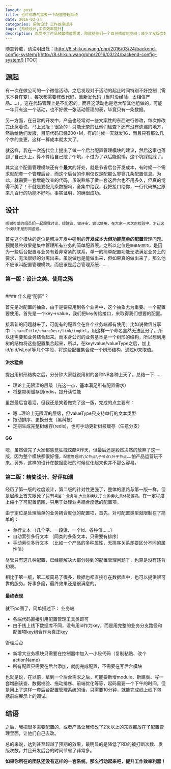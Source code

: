```yaml
---
layout: post
title: 也许你真的需要一个配置管理系统
date: 2016-03-24
categories: 系统设计 工作效率提升
tags: [系统设计,工作效率提升]
description: 忍受不了产品频繁修改需求，那就给他们一个自己修改的空间；减少了发版次数又让自己更专注的进行开发，何乐而不为。
---
```

随意转载，请注明出处：[http://8.shikun.wang/php/2016/03/24/backend-config-system/](http://8.shikun.wang/php/2016/03/24/backend-config-system/)
[TOC]


## 源起

有一次在做公司的一个微信活动，之后发现对于活动的起止时间特别不好控制（需求本身在变），每次都需要修改代码，重新发代码（当时没经验，太相信产品……），这在代码管理上是不能忍的。而且这活动也是老大帮其他组做的，可能一年只有这一个活动，也不好做一张活动管理的表，毕竟只有一条数据。

另一方面，在日常的开发中，产品也经常对一些文案性的东西进行修改，每次修改完还急着说，马上发版！很急的！只能无奈的让他们检查下还有没有遗漏的地方，然后给他们发版，目前代码已经200+M，有的时候一天就发1G，而且只有那么几个字的变更，这样一算成本就太大了。

就这样，我在一次迭代会上提出了做一个后台配置管理模块的建议，然后这事也落到了自己头上，算不算给自己挖了个坑，不过为了以后能偷懒，这个坑踩就踩了。

其实这个配置管理模块还有个**最大**的好处，就是节省后台开发成本，有时候一个需求就配套一个管理后台，而这个后台的作用仅仅是配那么寥寥几条配置信息。为此，就需要一套增删改查的代码，虽说熟练了做一套这后台也不用多久，但真的觉得不美了！不就是要配几条数据吗，全集中给我，我把接口给你，一行代码搞定原来几百行的功能不好吗。事实证明，的确很成功。

## 设计

`感谢可爱的组员们一起跟我讨论、提建议、做评审、尝试使用，在大家一次次的检验中，才让这个模块不是形同虚设。`

首先这个模块的定位是解决开发中碰到的**开发成本大但功能简单的配置**管理问题。预期最终效果是集中管理所有业务的简单配置项。之所以定位是`简单配置项`，是因为一些后台配置与业务有着非常紧的联系，单一的简单配置功能无法满足业务上的要求，无法很好的分离出来。虽说做也是能做出来，但如果真的做出来了，那么他不应该叫配置管理模块，而应该是后台管理系统……

### 第一版：设计之美、使用之殇
<br>
#### 什么是“配置”？

首先是对配置的抽象，由于是要应用到各个业务中，这个抽象尤为重要。一个配置要使用，首先是一个key->value，我们把key传给接口，来取得我们想要的配置。

接着新的问题就来了，可能有的配置会在各个业务端都有使用。比如说微信分享中：`shareTitle/shareDesc/link/imgUrl`，用这样一个命名显然无法区分了。所以还需要和业务结合起来。而本身公司的业务基本是一个树形的结构，所以想到用树的结构将这些配置集合起来，所以，在key/value/valueType之后，加上id/pid/isLeaf等几个字段，将这些配置集合成一个树形结构，通过id来取值。

#### 洪水猛兽

提出用树形结构之后，分分钟大家就说用树的各种NB各种上天了。总结一下……

- 理论上无限深的层级（光这一点，基本满足所有配置需求）
- 将整颗树缓存到redis，提升读性能

虽然最后含着泪，但我还是笑着做完了这一版，完成的点主要有：

- 嗯...理论上无限深的层级，但valueType只支持单行的文本类型
- 拖动排序、更换分支（黑科技）
- 定期生成完整树缓存(redis)，也可手动更新树枝缓存（任意分支）

#### GG

嗯，虽然做完了大家都感觉狂拽炫酷X炸天，但最后还是毅然决然的放弃了这一版，因为整个模块都很好懂，`配置管理树\父节点\子节点\叶子节点……`怕产品运营玩不来。另外，这样的设计在数据膨胀的时候优化起来也并不那么容易。

### 第二版：精简设计、好评如潮
经历了第一版的过度设计，第二版的针对性更强了，整体的思路与第一版一样。但是层级上首先限死了只有4层：`业务端`,`大业务模块`,`子业务模块`,`具体配置项`。在一定程度上缩小了可配置范围，只用于处理业务耦合度低的配置项。

由于定位是处理简单的业务耦合度低的配置项，首先，对可配置类型就限制在了简单的：

- 单行文本 （几个字、一段话、一个id、各种值……）
- 自动索引多行文本 （同类的多条文本，只需要有排序）
- 手动索引多行文本 （比如一个产品的多种属性，无排序关系却要区分不同的属性值）

尽管只有这几种配置，已经能解决大部分碰到的配置管理问题了，也算是没有违背初衷。

相比于第一版，第二版简易了很多，数据也都直接存在数据库中，也可以提供很可靠的服务。好事多磨，最终效果还是很满意的。

#### 最终表现

就不po图了，简单描述下：
业务端

- 各端代码直接引用配置管理工具类即可
- 由于线上线下数据库不同，没有用id作为key，而是用完整的业务分支路径和配置项key组合作为真正key

管理后台

- 新增大业务模块只需要在控制器中加入一小段代码（复制粘贴、改个actionName）
- 所有配置只需要在后台添加，就能完成配置，不需要在写后台模块

也就是说，在以前，拿到一个后台需求之后，可能要新增module、新建表、写一套增删该查、数据校验、拖动排序、前端优化等等，起码需要一个下午的时间。但是用上了这样一套后台配置管理系统的话，只需要10分钟，就能完成线上线下包括前端展示上的调试。

## 结语
之后，我把很多需要配置的、或者产品让我修改了2次以上的东西都放在了配置管理里面，让他们自己去改。

总的来说，达到甚至超越了预期的效果，最明显的是降低了RD的被打断次数、发版次数，并且开发后台的时间节省了非常多。

**如果你所在的团队还没有这样的一套系统，那么行动起来吧，提升工作效率利器！**